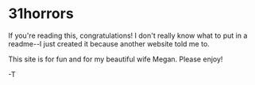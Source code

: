 # 31horrors
If you're reading this, congratulations! I don't really know what to put in a readme--I just created it because another website told me to.

This site is for fun and for my beautiful wife Megan. Please enjoy!

-T
